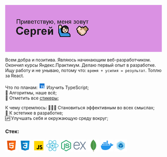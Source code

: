 <img alt="Приветствие в readme профиля" src="/header.png"> </img>

Всем добра и позитива. Являюсь начинающим веб-разработчиком. Окончил курсы Яндекс.Практикум. Делаю первый опыт в разработке. Ищу работу и не унываю, потому что: `время + усилия = результат`. Топлю за React.

Что по планам:
<img alt="Иконка TypeScript" width="21" height="21" src="/assets/icons/icons8-typescript-48.png" /> Изучить TypeScript;\
🔣 Алгоритмы, наше всё;\
🎫 Отметить все [стикеры](https://miro.com/app/board/uXjVNHxhl30=/?share_link_id=162594989692);

К чему стремлюсь:
🦸🏻‍♂ Становиться эффективным во всех смыслах;\
🗿  К эстетике в разработке;\
🆙 Улучшать себя и окружающую среду вокруг;

### Стек:
<img alt="Иконка HTML" width="40" height="40" src="/assets/icons/icons8-html-48.png" /> <img alt="Иконка CSS" width="40" height="40" src="/assets/icons/icons8-css-48.png" /> <img alt="Иконка JS" width="40" height="40" src="/assets/icons/icons8-javascript-48.png" /> <img alt="Иконка React" width="40" height="40" src="/assets/icons/icons8-react-48.png" /> <img alt="Иконка Node.js" width="40" height="40" src="/assets/icons/icons8-node-js-48.png" /> <img alt="Иконка Express" width="40" height="40" src="/assets/icons/icons8-express-js-40.png" /> <img alt="Иконка MongoDB" width="40" height="40" src="/assets/icons/icons8-mongodb-48.png" /> <img alt="Иконка Docker" width="40" height="40" src="/assets/icons/icons8-docker-48.png" /> <img alt="Иконка Webpack" width="40" height="40" src="/assets/icons/icons8-webpack-48.png" />
